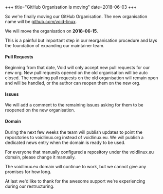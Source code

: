 +++
title="GitHub Organisation is moving"
date=2018-06-03
+++

So we're finally moving our GitHub Organisation. The new organisation name will
be [github.com/void-linux](https://github.com/void-linux).

We will move the organisation on **2018-06-15**.

This is a painful but important step in our reorganisation procedure and lays
the foundation of expanding our maintainer team.

#### Pull Requests

Beginning from that date, Void will only accept new pull requests for our new org.
New pull requests opened on the old organisation will be auto closed. The remaining pull
requests on the old organisation will remain open and will be handled, or the
author can reopen them on the new org.

#### Issues

We will add a comment to the remaining issues asking for them to be reopened
on the new organisation.

#### Domain

During the next few weeks the team will publish updates to point the repositories
to voidlinux.org instead of voidlinux.eu. We will publish a dedicated news entry
when the domain is ready to be used.

For everyone that manually configured a repository under the voidlinux.eu domain,
please change it manually.

The voidlinux.eu domain will continue to work, but we cannot give any promises
for how long.

At last we'd like to thank for the awesome support we're experiencing during our
restructuring.

